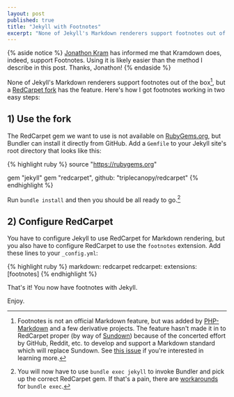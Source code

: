 ```yaml
---
layout: post
published: true
title: "Jekyll with Footnotes"
excerpt: "None of Jekyll's Markdown renderers support footnotes out of the box, but a RedCarpet fork has the feature."
---
```


{% aside notice %}
[Jonathon Kram](https://twitter.com/kraminator) has informed me that Kramdown does, indeed, support Footnotes. Using it is likely easier than the method I describe in this post. Thanks, Jonathon!
{% endaside %}

None of Jekyll's Markdown renderers support footnotes out of the box[^1], but a [RedCarpet fork][redcarpet-fork] has the feature. Here's how I got footnotes working in two easy steps:

## 1) Use the fork

The RedCarpet gem we want to use is not available on [RubyGems.org][rubygems], but Bundler can install it directly from GitHub. Add a `Gemfile` to your Jekyll site's root directory that looks like this:

{% highlight ruby %}
source "https://rubygems.org"

gem "jekyll"
gem "redcarpet", github: "triplecanopy/redcarpet"
{% endhighlight %}

Run `bundle install` and then you should be all ready to go.[^2]

## 2) Configure RedCarpet

You have to configure Jekyll to use RedCarpet for Markdown rendering, but you also have to configure RedCarpet to use the `footnotes` extension. Add these lines to your `_config.yml`:

{% highlight ruby %}
markdown: redcarpet
redcarpet:
  extensions: [footnotes]
{% endhighlight %}

That's it! You now have footnotes with Jekyll.

Enjoy.

[^1]: Footnotes is not an official Markdown feature, but was added by [PHP-Markdown][php-markdown] and a few derivative projects. The feature hasn't made it in to RedCarpet proper (by way of [Sundown][sundown]) because of the concerted effort by GitHub, Reddit, etc. to develop and support a Markdown standard which will replace Sundown. See [this issue][sundown-issue] if you're interested in learning more.

[^2]: You will now have to use `bundle exec jekyll` to invoke Bundler and pick up the correct RedCarpet gem. If that's a pain, there are [workarounds][rubygems-bundler] for `bundle exec`.

[redcarpet-fork]:https://github.com/triplecanopy/redcarpet
[rubygems]:https://rubygems.org
[php-markdown]:http://michelf.ca/projects/php-markdown/
[sundown]:https://github.com/vmg/sundown
[sundown-issue]:https://github.com/vmg/sundown/pull/141#issuecomment-10846092
[rubygems-bundler]:https://github.com/mpapis/rubygems-bundler
